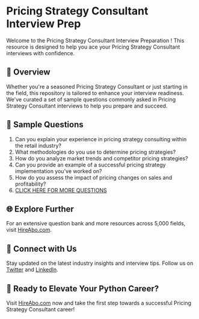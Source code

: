 # Pricing Strategy Consultant Interview Prep

Welcome to the Pricing Strategy Consultant Interview Preparation ! This resource is designed to help you ace your Pricing Strategy Consultant interviews with confidence.

## 🚀 Overview

Whether you're a seasoned Pricing Strategy Consultant or just starting in the field, this repository is tailored to enhance your interview readiness. We've curated a set of sample questions commonly asked in Pricing Strategy Consultant interviews to help you prepare and succeed.

## 📝 Sample Questions

1. Can you explain your experience in pricing strategy consulting within the retail industry?
2. What methodologies do you use to determine pricing strategies?
3. How do you analyze market trends and competitor pricing strategies?
4. Can you provide an example of a successful pricing strategy implementation you've worked on?
5. How do you assess the impact of pricing changes on sales and profitability?
6. [CLICK HERE FOR MORE QUESTIONS](https://hireabo.com/job/22_3_35/Pricing%20Strategy%20Consultant)

## 🌐 Explore Further

For an extensive question bank and more resources across 5,000 fields, visit [HireAbo.com](https://www.hireabo.com).

## 📱 Connect with Us

Stay updated on the latest industry insights and interview tips. Follow us on [Twitter](https://twitter.com/hireabo) and [LinkedIn](https://www.linkedin.com/in/hire-abo-3609972a8/).

## 🚀 Ready to Elevate Your Python Career?

Visit [HireAbo.com](https://www.hireabo.com) now and take the first step towards a successful Pricing Strategy Consultant career!